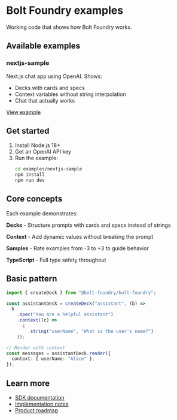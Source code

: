 # Bolt Foundry examples

Working code that shows how Bolt Foundry works.

## Available examples

### nextjs-sample

Next.js chat app using OpenAI. Shows:

- Decks with cards and specs
- Context variables without string interpolation
- Chat that actually works

[View example](./nextjs-sample/)

## Get started

1. Install Node.js 18+
2. Get an OpenAI API key
3. Run the example:
   ```bash
   cd examples/nextjs-sample
   npm install
   npm run dev
   ```

## Core concepts

Each example demonstrates:

**Decks** - Structure prompts with cards and specs instead of strings

**Context** - Add dynamic values without breaking the prompt

**Samples** - Rate examples from -3 to +3 to guide behavior

**TypeScript** - Full type safety throughout

## Basic pattern

```typescript
import { createDeck } from "@bolt-foundry/bolt-foundry";

const assistantDeck = createDeck("assistant", (b) =>
  b
    .spec("You are a helpful assistant")
    .context((c) =>
      c
        .string("userName", "What is the user's name?")
    ));

// Render with context
const messages = assistantDeck.render({
  context: { userName: "Alice" },
});
```

## Learn more

- [SDK documentation](../packages/bolt-foundry/docs/)
- [Implementation notes](./docs/)
- [Product roadmap](../docs/product-plan.md)
